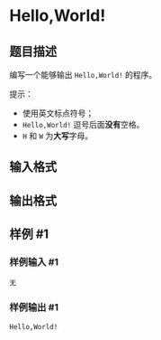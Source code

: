 # Hello,World!

## 题目描述

编写一个能够输出 `Hello,World!` 的程序。

提示：
- 使用英文标点符号；
- `Hello,World!` 逗号后面**没有**空格。
- `H` 和 `W` 为**大写**字母。

## 输入格式

## 输出格式

## 样例 #1

### 样例输入 #1

```
无
```

### 样例输出 #1

```
Hello,World!
```
